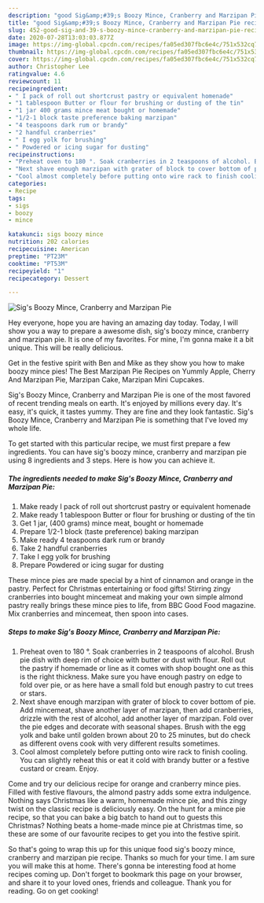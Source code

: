 ```yaml
---
description: "good Sig&amp;#39;s Boozy Mince, Cranberry and Marzipan Pie recipes | how long to fry Sig&amp;#39;s Boozy Mince, Cranberry and Marzipan Pie"
title: "good Sig&amp;#39;s Boozy Mince, Cranberry and Marzipan Pie recipes | how long to fry Sig&amp;#39;s Boozy Mince, Cranberry and Marzipan Pie"
slug: 452-good-sig-and-39-s-boozy-mince-cranberry-and-marzipan-pie-recipes-how-long-to-fry-sig-and-39-s-boozy-mince-cranberry-and-marzipan-pie
date: 2020-07-28T13:03:03.877Z
image: https://img-global.cpcdn.com/recipes/fa05ed307fbc6e4c/751x532cq70/sigs-boozy-mince-cranberry-and-marzipan-pie-recipe-main-photo.jpg
thumbnail: https://img-global.cpcdn.com/recipes/fa05ed307fbc6e4c/751x532cq70/sigs-boozy-mince-cranberry-and-marzipan-pie-recipe-main-photo.jpg
cover: https://img-global.cpcdn.com/recipes/fa05ed307fbc6e4c/751x532cq70/sigs-boozy-mince-cranberry-and-marzipan-pie-recipe-main-photo.jpg
author: Christopher Lee
ratingvalue: 4.6
reviewcount: 11
recipeingredient:
- " I pack of roll out shortcrust pastry or equivalent homenade"
- "1 tablespoon Butter or flour for brushing or dusting of the tin"
- "1 jar 400 grams mince meat bought or homemade"
- "1/2-1 block taste preference baking marzipan"
- "4 teaspoons dark rum or brandy"
- "2 handful cranberries"
- " I egg yolk for brushing"
- " Powdered or icing sugar for dusting"
recipeinstructions:
- "Preheat oven to 180 °. Soak cranberries in 2 teaspoons of alcohol. Brush pie dish with deep rim of choice with butter or dust with flour. Roll out the pastry if homemade or line as it comes with shop bought one as this is the right thickness. Make sure you have enough pastry on edge to fold over pie, or as here have a small fold but enough pastry to cut trees or stars."
- "Next shave enough marzipan with grater of block to cover bottom of pie. Add mincemeat, shave another layer of marzipan, then add cranberries, drizzle with the rest of alcohol, add another layer of marzipan. Fold over the pie edges and decorate with seasonal shapes. Brush with the egg yolk and bake until golden brown about 20 to 25 minutes, but do check as different ovens cook with very different results sometimes."
- "Cool almost completely before putting onto wire rack to finish cooling. You can slightly reheat this or eat it cold with brandy butter or a festive custard or cream. Enjoy."
categories:
- Recipe
tags:
- sigs
- boozy
- mince

katakunci: sigs boozy mince 
nutrition: 202 calories
recipecuisine: American
preptime: "PT23M"
cooktime: "PT53M"
recipeyield: "1"
recipecategory: Dessert

---
```



![Sig&#39;s Boozy Mince, Cranberry and Marzipan Pie](https://img-global.cpcdn.com/recipes/fa05ed307fbc6e4c/751x532cq70/sigs-boozy-mince-cranberry-and-marzipan-pie-recipe-main-photo.jpg)

Hey everyone, hope you are having an amazing day today. Today, I will show you a way to prepare a awesome dish, sig&#39;s boozy mince, cranberry and marzipan pie. It is one of my favorites. For mine, I'm gonna make it a bit unique. This will be really delicious.

Get in the festive spirit with Ben and Mike as they show you how to make boozy mince pies! The Best Marzipan Pie Recipes on Yummly Apple, Cherry And Marzipan Pie, Marzipan Cake, Marzipan Mini Cupcakes.

Sig&#39;s Boozy Mince, Cranberry and Marzipan Pie is one of the most favored of recent trending meals on earth. It's enjoyed by millions every day. It's easy, it's quick, it tastes yummy. They are fine and they look fantastic. Sig&#39;s Boozy Mince, Cranberry and Marzipan Pie is something that I've loved my whole life.


To get started with this particular recipe, we must first prepare a few ingredients. You can have sig&#39;s boozy mince, cranberry and marzipan pie using 8 ingredients and 3 steps. Here is how you can achieve it.

<!--inarticleads1-->

##### The ingredients needed to make Sig&#39;s Boozy Mince, Cranberry and Marzipan Pie:

1. Make ready  I pack of roll out shortcrust pastry or equivalent homenade
1. Make ready 1 tablespoon Butter or flour for brushing or dusting of the tin
1. Get 1 jar, (400 grams) mince meat, bought or homemade
1. Prepare 1/2-1 block (taste preference) baking marzipan
1. Make ready 4 teaspoons dark rum or brandy
1. Take 2 handful cranberries
1. Take  I egg yolk for brushing
1. Prepare  Powdered or icing sugar for dusting


These mince pies are made special by a hint of cinnamon and orange in the pastry. Perfect for Christmas entertaining or food gifts! Stirring zingy cranberries into bought mincemeat and making your own simple almond pastry really brings these mince pies to life, from BBC Good Food magazine. Mix cranberries and mincemeat, then spoon into cases. 

<!--inarticleads2-->

##### Steps to make Sig&#39;s Boozy Mince, Cranberry and Marzipan Pie:

1. Preheat oven to 180 °. Soak cranberries in 2 teaspoons of alcohol. Brush pie dish with deep rim of choice with butter or dust with flour. Roll out the pastry if homemade or line as it comes with shop bought one as this is the right thickness. Make sure you have enough pastry on edge to fold over pie, or as here have a small fold but enough pastry to cut trees or stars.
1. Next shave enough marzipan with grater of block to cover bottom of pie. Add mincemeat, shave another layer of marzipan, then add cranberries, drizzle with the rest of alcohol, add another layer of marzipan. Fold over the pie edges and decorate with seasonal shapes. Brush with the egg yolk and bake until golden brown about 20 to 25 minutes, but do check as different ovens cook with very different results sometimes.
1. Cool almost completely before putting onto wire rack to finish cooling. You can slightly reheat this or eat it cold with brandy butter or a festive custard or cream. Enjoy.


Come and try our delicious recipe for orange and cranberry mince pies. Filled with festive flavours, the almond pastry adds some extra indulgence. Nothing says Christmas like a warm, homemade mince pie, and this zingy twist on the classic recipe is deliciously easy. On the hunt for a mince pie recipe, so that you can bake a big batch to hand out to guests this Christmas? Nothing beats a home-made mince pie at Christmas time, so these are some of our favourite recipes to get you into the festive spirit. 

So that's going to wrap this up for this unique food sig&#39;s boozy mince, cranberry and marzipan pie recipe. Thanks so much for your time. I am sure you will make this at home. There's gonna be interesting food at home recipes coming up. Don't forget to bookmark this page on your browser, and share it to your loved ones, friends and colleague. Thank you for reading. Go on get cooking!
